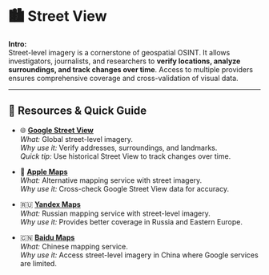 # 🏙️ Street View 

**Intro:**  
Street-level imagery is a cornerstone of geospatial OSINT. It allows investigators, journalists, and researchers to **verify locations, analyze surroundings, and track changes over time**. Access to multiple providers ensures comprehensive coverage and cross-validation of visual data.

---

## 🔗 Resources & Quick Guide

- 🌐 **[Google Street View](https://www.google.com/maps)**  
  *What:* Global street-level imagery.  
  *Why use it:* Verify addresses, surroundings, and landmarks.  
  *Quick tip:* Use historical Street View to track changes over time.

- 🍏 **[Apple Maps](https://maps.apple.com/)**  
  *What:* Alternative mapping service with street imagery.  
  *Why use it:* Cross-check Google Street View data for accuracy.  

- 🇷🇺 **[Yandex Maps](https://yandex.com/maps/)**  
  *What:* Russian mapping service with street-level imagery.  
  *Why use it:* Provides better coverage in Russia and Eastern Europe.  

- 🇨🇳 **[Baidu Maps](https://map.baidu.com/)**  
  *What:* Chinese mapping service.  
  *Why use it:* Access street-level imagery in China where Google services are limited.  
